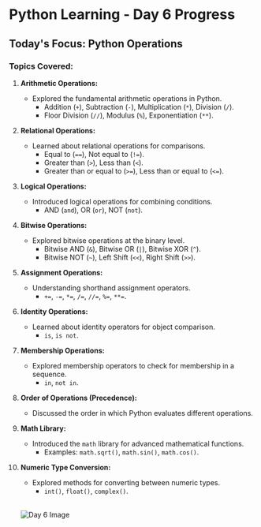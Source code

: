# Python Learning - Day 6 Progress

## Today's Focus: Python Operations

### Topics Covered:

1. **Arithmetic Operations:**
   - Explored the fundamental arithmetic operations in Python.
     - Addition (`+`), Subtraction (`-`), Multiplication (`*`), Division (`/`).
     - Floor Division (`//`), Modulus (`%`), Exponentiation (`**`).

2. **Relational Operations:**
   - Learned about relational operations for comparisons.
     - Equal to (`==`), Not equal to (`!=`).
     - Greater than (`>`), Less than (`<`).
     - Greater than or equal to (`>=`), Less than or equal to (`<=`).

3. **Logical Operations:**
   - Introduced logical operations for combining conditions.
     - AND (`and`), OR (`or`), NOT (`not`).

4. **Bitwise Operations:**
   - Explored bitwise operations at the binary level.
     - Bitwise AND (`&`), Bitwise OR (`|`), Bitwise XOR (`^`).
     - Bitwise NOT (`~`), Left Shift (`<<`), Right Shift (`>>`).

5. **Assignment Operations:**
   - Understanding shorthand assignment operators.
     - `+=`, `-=`, `*=`, `/=`, `//=`, `%=`, `**=`.

6. **Identity Operations:**
   - Learned about identity operators for object comparison.
     - `is`, `is not`.

7. **Membership Operations:**
   - Explored membership operators to check for membership in a sequence.
     - `in`, `not in`.

8. **Order of Operations (Precedence):**
   - Discussed the order in which Python evaluates different operations.

9. **Math Library:**
   - Introduced the `math` library for advanced mathematical functions.
     - Examples: `math.sqrt()`, `math.sin()`, `math.cos()`.

10. **Numeric Type Conversion:**
    - Explored methods for converting between numeric types.
      - `int()`, `float()`, `complex()`.

    <br>

    ![Day 6 Image](Link_to_your_image_for_day_6)